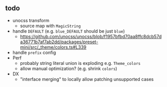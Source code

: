 ## todo

- unocss transform
  - source map with `MagicString`
- handle `DEFAULT` (e.g. `blue_DEFAULT` should be just `blue`)
  - https://github.com/unocss/unocss/blob/f1957bfbd70aa8ffc8dcb57da36771b7af7ab2dd/packages/preset-mini/src/_theme/colors.ts#L339
- handle `prefix` config
- Perf
  - probably string literal union is exploding e.g. `Theme_colors`
  - allow manual optimization? (e.g. shrink `colors`)
- DX
  - "interface merging" to locally allow patching unsupported cases
